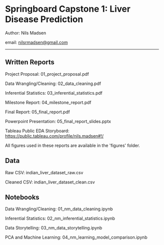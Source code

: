# Springboard Capstone 1: Liver Disease Prediction

Author: Nils Madsen

email: nilsrmadsen@gmail.com
___

## Written Reports

Project Proposal: 01_project_proposal.pdf

Data Wrangling/Cleaning: 02_data_cleaning.pdf

Inferential Statistics: 03_inferential_statistics.pdf

Milestone Report: 04_milestone_report.pdf

Final Report: 05_final_report.pdf

Powerpoint Presentation: 05_final_report_slides.pptx

Tableau Public EDA Storyboard: https://public.tableau.com/profile/nils.madsen#!/

All figures used in these reports are available in the 'figures' folder.

## Data

Raw CSV: indian_liver_dataset_raw.csv

Cleaned CSV: indian_liver_dataset_clean.csv

## Notebooks

Data Wrangling/Cleaning: 01_nm_data_cleaning.ipynb

Inferential Statistics: 02_nm_inferential_statistics.ipynb

Data Storytelling: 03_nm_data_storytelling.ipynb

PCA and Machine Learning: 04_nm_learning_model_comparison.ipynb

